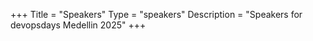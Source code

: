 +++
Title = "Speakers"
Type = "speakers"
Description = "Speakers for devopsdays Medellin 2025"
+++ 
